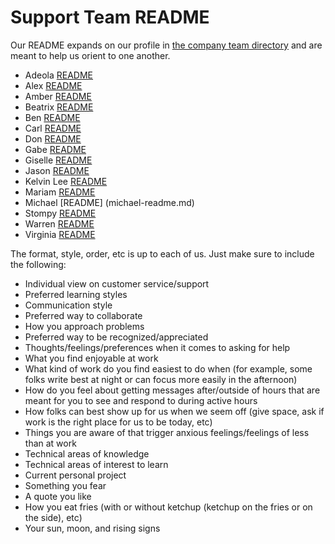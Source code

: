 # Support Team README

Our README expands on our profile in [the company team directory](https://about.sourcegraph.com/handbook/company/team) and are meant to help us orient to one another.

- Adeola [README](adeola-readme.md)
- Alex [README](alex-readme.md)
- Amber [README](amber-readme.md)
- Beatrix [README](bee-readme.md)
- Ben [README](ben-readme.md)
- Carl [README](carl-readme.md)
- Don [README](Don-readme.md)
- Gabe [README](gabe-readme.md)
- Giselle [README](giselle-readme.md)
- Jason [README](jason-readme.md)
- Kelvin Lee [README](kelvin-lee-readme.md)
- Mariam [README](mariam-readme.md)
- Michael [README] (michael-readme.md)
- Stompy [README](stompy-readme.md)
- Warren [README](warren-readme.md)
- Virginia [README](virginia-readme.md)

The format, style, order, etc is up to each of us. Just make sure to include the following:

- Individual view on customer service/support
- Preferred learning styles
- Communication style
- Preferred way to collaborate
- How you approach problems
- Preferred way to be recognized/appreciated
- Thoughts/feelings/preferences when it comes to asking for help
- What you find enjoyable at work
- What kind of work do you find easiest to do when (for example, some folks write best at night or can focus more easily in the afternoon)
- How do you feel about getting messages after/outside of hours that are meant for you to see and respond to during active hours
- How folks can best show up for us when we seem off (give space, ask if work is the right place for us to be today, etc)
- Things you are aware of that trigger anxious feelings/feelings of less than at work
- Technical areas of knowledge
- Technical areas of interest to learn
- Current personal project
- Something you fear
- A quote you like
- How you eat fries (with or without ketchup (ketchup on the fries or on the side), etc)
- Your sun, moon, and rising signs
